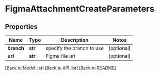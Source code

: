 # FigmaAttachmentCreateParameters

## Properties
Name | Type | Description | Notes
------------ | ------------- | ------------- | -------------
**branch** | **str** | specify the branch to use | [optional] 
**url** | **str** | Figma file url | [optional] 

[[Back to Model list]](../README.md#documentation-for-models) [[Back to API list]](../README.md#documentation-for-api-endpoints) [[Back to README]](../README.md)


